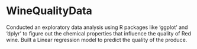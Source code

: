 # WineQualityData
Conducted an exploratory data analysis using R packages like ‘ggplot’ and ‘dplyr’ to figure out the chemical properties that influence the quality of Red wine.
Built a Linear regression model to predict the quality of the produce.
